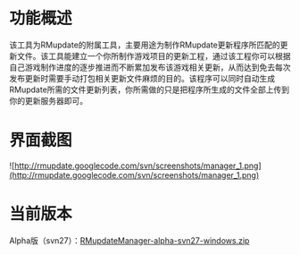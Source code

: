 # 功能概述 #
该工具为RMupdate的附属工具，主要用途为制作RMupdate更新程序所匹配的更新文件。该工具能建立一个你所制作游戏项目的更新工程，通过该工程你可以根据自己游戏制作进度的逐步推进而不断累加发布该游戏相关更新，从而达到免去每次发布更新时需要手动打包相关更新文件麻烦的目的。该程序可以同时自动生成RMupdate所需的文件更新列表，你所需做的只是把程序所生成的文件全部上传到你的更新服务器即可。
# 界面截图 #
![http://rmupdate.googlecode.com/svn/screenshots/manager_1.png](http://rmupdate.googlecode.com/svn/screenshots/manager_1.png)
# 当前版本 #
Alpha版（svn27）：[RMupdateManager-alpha-svn27-windows.zip](http://rmupdate.googlecode.com/files/RMupdateManager-alpha-svn27-windows.zip)